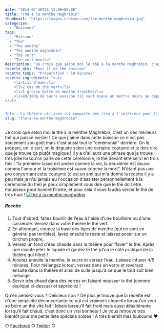 ```yaml
---
date: "2014-07-10T21:12:00+02:00"
title: "Thé à la menthe Maghrébin"
thumbnail: "https://images.crokmou.com/the-menthe-maghrebin.jpg"
categories:
  - "Boissons"
tags:
  - "Boisson"
  - "Thé"
  - "The menthe"
  - "The menthe maghrebin"
  - "Thé vert"
  - "The vert menthe"
description: "Je crois que selon moi le thé à la menthe Maghrébin, c'est un des meilleurs thé qui puisse exister, pour son goût mais aussi pour la cérémonie du thé !"
recette_qty: "Pour 1l de thé environ"
recette_temps: "Préparation : 10 minutes"
recette_ingredients: "<ul>
	<li>1,1l d'eau</li>
	<li>2 càs de thé vert</li>
	<li>1 grosse botte de menthe fraîche</li>
	<li>80/100g de sucre environ (il vaut mieux en mettre moins au départ que de se retrouver avec une boisson imbuvable)</li>
</ul>


Info : La théière utilisée ici comporte des trou à l'intérieur pour filtrer, si vous n'en avez pas munissez vous d'une boule à thé !"
slug: "the-a-la-menthe-maghrebin"
---
```


Je crois que selon moi le thé à la menthe Maghrébin, c'est un des meilleurs thé qui puisse exister ! Ce que j'aime dans cette boisson ce n'est pas seulement son goût mais c'est aussi tout le "cérémonial" derrière. On le prépare, on le sert, on le déguste selon une certaine coutume et je dois dire que je trouve ça plutôt magique ! Il y a d'ailleurs une phrase que je trouve très jolie lorsqu'on parle de cette cérémonie, le thé devant être servi en trois fois : "la première tasse est amère comme la vie, la deuxième est douce comme l'amour et la troisième est suave comme la mort". N'étant pas une pro concernant cette coutume (c'est un ami qui m'a donné la recette il y a peu mais je n'ai jamais eu l'occasion d'assister personnellement à la cérémonie du thé) je peux simplement vous dire que le thé doit être mousseux pour honoré l'invité, et pour cela il vous faudra verser le thé de très haut ! [![thé à la menthe maghrébin](https://images.crokmou.com/the-menthe-maghrebin-1.jpg)](https://images.crokmou.com/the-menthe-maghrebin-1.jpg)

##### Recette

1.  Tout d'abord, faites bouillir de l'eau à l'aide d'une bouilloire ou d'une casserole. Versez dans votre théière le thé vert.
2.  En attendant, coupez la base des tiges de menthe (qui ne sont en général pas terribles), lavez ensuite le reste et laissez poser sur un torchon propre.
3.  Versez un fond d'eau chaude dans la théière pour "laver" le thé. Après une minute jetez le liquide et gardez le thé (d'où le côté pratique de la théière qui filtre) !
4.  Ajoutez ensuite la menthe, le sucre et versez l'eau. Laissez infuser 4/5 minutes. Pour mélangez le tout, versez dans un verre et reversez ensuite dans la théière et ainsi de suite jusqu'à ce que le tout soit bien mélangé.
5.  Servir très chaud dans des verres en faisant mousser le thé (comme expliqué ci-dessus) et appréciez !

Qu'en pensez vous ? Délicieux non ? De plus je trouve que la recette est d'une simplicité déconcertante ce qui est vraiment chouette lorsqu'on veut se boire un thé vite fait ! Idéale lorsqu'il fait froid mais aussi désaltérante lorsqu'il fait chaud, c'est donc un vrai bonheur ! Je vous retrouve très bientôt pour ma petite liste spéciale soldes ! A très bientôt mes loukoums ❤

○ [Facebook](https://www.facebook.com/crokmou.blog) ○ [Twitter](https://twitter.com/Crokmou) ○